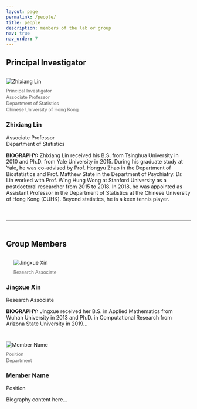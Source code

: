 ```yaml
---
layout: page
permalink: /people/
title: people
description: members of the lab or group
nav: true
nav_order: 7
---
```


<h2 style="margin-bottom: 30px;">Principal Investigator</h2>

<div class="profile-section">
  <div class="profile float-left">
    <img src="{{ '/assets/img/zhixiang_lin.jpg' | relative_url }}" class="img-fluid z-depth-1 rounded" alt="Zhixiang Lin" style="max-width: 300px;">
    <div class="more-info">
      <p>Principal Investigator</p>
      <p>Associate Professor</p>
      <p>Department of Statistics</p>
      <p>Chinese University of Hong Kong</p>
    </div>
  </div>
  <div class="clearfix">
    <h3>Zhixiang Lin</h3>
    <p>Associate Professor<br>Department of Statistics</p>
    <p><strong>BIOGRAPHY:</strong> Zhixiang Lin received his B.S. from Tsinghua University in 2010 and Ph.D. from Yale University in 2015. During his graduate study at Yale, he was co-advised by Prof. Hongyu Zhao in the Department of Biostatistics and Prof. Matthew State in the Department of Psychiatry. Dr. Lin worked with Prof. Wing Hung Wong at Stanford University as a postdoctoral researcher from 2015 to 2018. In 2018, he was appointed as Assistant Professor in the Department of Statistics at the Chinese University of Hong Kong (CUHK). Beyond statistics, he is a keen tennis player.</p>
  </div>
</div>

<hr style="margin: 50px 0;">

<h2 style="margin-bottom: 30px;">Group Members</h2>

<div class="profile-section" style="margin-bottom: 40px;">
  <div class="profile float-right">
    <img src="{{ '/assets/img/jingxue_xin.jpg' | relative_url }}" class="img-fluid z-depth-1 rounded" alt="Jingxue Xin" style="max-width: 300px;">
    <div class="more-info">
      <p>Research Associate</p>
    </div>
  </div>
  <div class="clearfix">
    <h3>Jingxue Xin</h3>
    <p>Research Associate</p>
    <p><strong>BIOGRAPHY:</strong> Jingxue received her B.S. in Applied Mathematics from Wuhan University in 2013 and Ph.D. in Computational Research from Arizona State University in 2019...</p>
  </div>
</div>

<!-- Add more group members here following the same pattern -->
<div class="profile-section" style="margin-bottom: 40px;">
  <div class="profile float-left">
    <img src="{{ '/assets/img/prof_pic.jpg' | relative_url }}" class="img-fluid z-depth-1 rounded" alt="Member Name" style="max-width: 300px;">
    <div class="more-info">
      <p>Position</p>
      <p>Department</p>
    </div>
  </div>
  <div class="clearfix">
    <h3>Member Name</h3>
    <p>Position</p>
    <p>Biography content here...</p>
  </div>
</div>

<style>
.profile-section {
  margin-bottom: 40px;
}
.profile {
  margin: 0 20px 20px 0;
}
.profile.float-right {
  margin: 0 0 20px 20px;
}
.more-info {
  margin-top: 10px;
  font-size: 0.9em;
  color: #666;
}
.more-info p {
  margin: 2px 0;
}
</style>